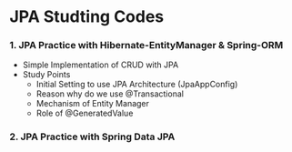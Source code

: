 # JPA Studting Codes

### 1. JPA Practice with Hibernate-EntityManager & Spring-ORM
- Simple Implementation of CRUD with JPA
- Study Points
  - Initial Setting to use JPA Architecture (JpaAppConfig)
  - Reason why do we use @Transactional
  - Mechanism of Entity Manager
  - Role of @GeneratedValue
  


### 2. JPA Practice with Spring Data JPA
